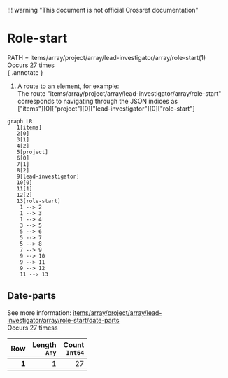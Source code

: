 !!! warning "This document is not official Crossref documentation"
# Role-start
PATH = items/array/project/array/lead-investigator/array/role-start(1)  
Occurs 27 times  
{ .annotate }

1. A route to an element, for example:  
   The route "items/array/project/array/lead-investigator/array/role-start" corresponds to navigating through the JSON indices as  
   ["items"][0]["project"][0]["lead-investigator"][0]["role-start"]  

```mermaid
graph LR
   1[items]
   2[0]
   3[1]
   4[2]
   5[project]
   6[0]
   7[1]
   8[2]
   9[lead-investigator]
   10[0]
   11[1]
   12[2]
   13[role-start]
    1 --> 2
    1 --> 3
    1 --> 4
    3 --> 5
    5 --> 6
    5 --> 7
    5 --> 8
    7 --> 9
    9 --> 10
    9 --> 11
    9 --> 12
    11 --> 13
```


## Date-parts
See more information: [items/array/project/array/lead-investigator/array/role-start/date-parts](date-parts/index.md)  
Occurs 27 timess  

| **Row** | **Length**<br>`Any` | **Count**<br>`Int64` |
|--------:|--------------------:|---------------------:|
| **1**   | 1                   | 27                   |

